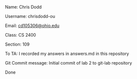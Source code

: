 ﻿Name: Chris Dodd
 
Username: chrisdodd-ou

Email: cd105306@ohio.edu

Class: CS 2400

Section: 109


To TA: I recorded my answers in answers.md in this repository

Git Commit message: Initial commit of lab 2 to git-lab repository

Done